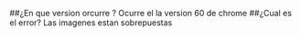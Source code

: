 ##¿En que version orcurre ?
Ocurre el la version 60 de chrome
##¿Cual es el error?
Las imagenes estan sobrepuestas
